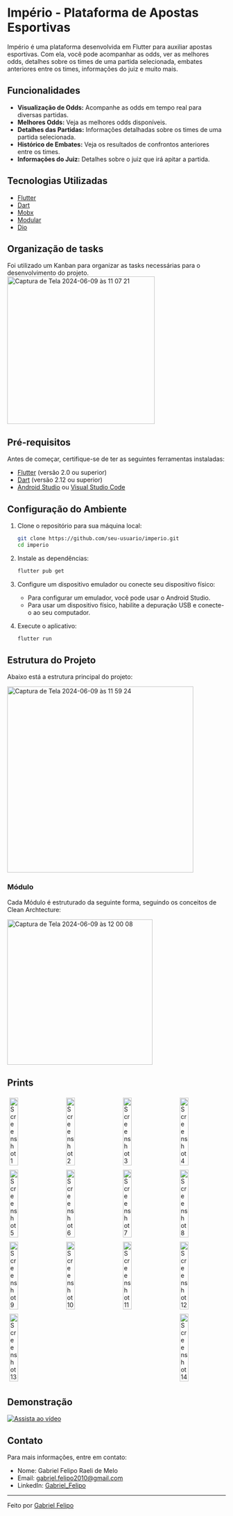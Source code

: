 # Império - Plataforma de Apostas Esportivas

Império é uma plataforma desenvolvida em Flutter para auxiliar apostas esportivas. Com ela, você pode acompanhar as odds, ver as melhores odds, detalhes sobre os times de uma partida selecionada, embates anteriores entre os times, informações do juiz e muito mais.

## Funcionalidades

- **Visualização de Odds:** Acompanhe as odds em tempo real para diversas partidas.
- **Melhores Odds:** Veja as melhores odds disponíveis.
- **Detalhes das Partidas:** Informações detalhadas sobre os times de uma partida selecionada.
- **Histórico de Embates:** Veja os resultados de confrontos anteriores entre os times.
- **Informações do Juiz:** Detalhes sobre o juiz que irá apitar a partida.

## Tecnologias Utilizadas

- [Flutter](https://flutter.dev/)
- [Dart](https://dart.dev/)
- [Mobx](https://pub.dev/packages/mobx)
- [Modular](https://pub.dev/packages/flutter_modular)
- [Dio](https://pub.dev/packages/dio)

## Organização de tasks

Foi utilizado um Kanban para organizar as tasks necessárias para o desenvolvimento do projeto.
<img width="340" alt="Captura de Tela 2024-06-09 às 11 07 21" src="https://github.com/gabrielfelipo/Imperio/assets/54708833/57c83d03-75f9-4f99-8303-17f9a971120f">

## Pré-requisitos

Antes de começar, certifique-se de ter as seguintes ferramentas instaladas:

- [Flutter](https://flutter.dev/docs/get-started/install) (versão 2.0 ou superior)
- [Dart](https://dart.dev/get-dart) (versão 2.12 ou superior)
- [Android Studio](https://developer.android.com/studio) ou [Visual Studio Code](https://code.visualstudio.com/)

## Configuração do Ambiente

1. Clone o repositório para sua máquina local:
    ```sh
    git clone https://github.com/seu-usuario/imperio.git
    cd imperio
    ```

2. Instale as dependências:
    ```sh
    flutter pub get
    ```

3. Configure um dispositivo emulador ou conecte seu dispositivo físico:
    - Para configurar um emulador, você pode usar o Android Studio.
    - Para usar um dispositivo físico, habilite a depuração USB e conecte-o ao seu computador.

4. Execute o aplicativo:
    ```sh
    flutter run
    ```

## Estrutura do Projeto

Abaixo está a estrutura principal do projeto:

<img width="429" alt="Captura de Tela 2024-06-09 às 11 59 24" src="https://github.com/gabrielfelipo/Imperio/assets/54708833/3f757eed-f951-45c8-a200-79eca9db3498">




### Módulo
Cada Módulo é estruturado da seguinte forma, seguindo os conceitos de Clean Archtecture:

<img width="335" alt="Captura de Tela 2024-06-09 às 12 00 08" src="https://github.com/gabrielfelipo/Imperio/assets/54708833/6bc887b0-31cf-4a94-8c78-1e78b32e0f81">


## Prints
<div style="display: flex; flex-wrap: wrap; justify-content: space-between;">
  <img src="https://github.com/gabrielfelipo/Imperio/assets/54708833/bf91142d-db64-429a-bf8f-ce3e45f482b0" alt="Screenshot 1" width="20%" style="margin: 5px;">
  <img src="https://github.com/gabrielfelipo/Imperio/assets/54708833/95d6a003-8ed4-418f-8dae-ef2db6418f53" alt="Screenshot 2" width="20%" style="margin: 5px;">
  <img src="https://github.com/gabrielfelipo/Imperio/assets/54708833/c0976c27-bb53-4268-a6e1-5d302088325b" alt="Screenshot 3" width="20%" style="margin: 5px;">
  <img src="https://github.com/gabrielfelipo/Imperio/assets/54708833/1fd71395-a96a-4ed8-9c4e-a532ba7d0fae" alt="Screenshot 4" width="20%" style="margin: 5px;">
  <img src="https://github.com/gabrielfelipo/Imperio/assets/54708833/be72d8d7-8a71-448d-9b2d-cfc5950c7191" alt="Screenshot 5" width="20%" style="margin: 5px;">
  <img src="https://github.com/gabrielfelipo/Imperio/assets/54708833/b5922b25-f8ba-4da9-8a1d-c74e23fe4710" alt="Screenshot 6" width="20%" style="margin: 5px;">
  <img src="https://github.com/gabrielfelipo/Imperio/assets/54708833/8413e9fc-90e7-4342-b88b-b79060a3bc44" alt="Screenshot 7" width="20%" style="margin: 5px;">
  <img src="https://github.com/gabrielfelipo/Imperio/assets/54708833/0bd4c170-089e-4df7-a16c-3bc7f58fdf6d" alt="Screenshot 8" width="20%" style="margin: 5px;">
  <img src="https://github.com/gabrielfelipo/Imperio/assets/54708833/d4447cb7-1719-4063-a305-e7075e6b0828" alt="Screenshot 9" width="20%" style="margin: 5px;">
  <img src="https://github.com/gabrielfelipo/Imperio/assets/54708833/cd3823ae-ec31-439c-8aa0-b9e5d71804dd" alt="Screenshot 10" width="20%" style="margin: 5px;">
  <img src="https://github.com/gabrielfelipo/Imperio/assets/54708833/ec6b50fc-ab0a-426d-b591-8a5be67c4b2d" alt="Screenshot 11" width="20%" style="margin: 5px;">
  <img src="https://github.com/gabrielfelipo/Imperio/assets/54708833/39774bcb-6ebd-4581-b4b2-4cbe18ea968e" alt="Screenshot 12" width="20%" style="margin: 5px;">
  <img src="https://github.com/gabrielfelipo/Imperio/assets/54708833/071e9b9f-6b57-487d-952a-9dafbc6f7a5d" alt="Screenshot 13" width="20%" style="margin: 5px;">
  <img src="https://github.com/gabrielfelipo/Imperio/assets/54708833/b1095ab3-7da7-4ef7-99cd-1d90c34f823b" alt="Screenshot 14" width="20%" style="margin: 5px;">
</div>

## Demonstração

[![Assista ao vídeo](https://i.ytimg.com/vi/M4bhWAy_qL0/hqdefault.jpg?sqp=-oaymwE9CPYBEIoBSFryq4qpAy8IARUAAAAAGAElAADIQj0AgKJDeAHwAQH4AdwEgAKACooCDAgAEAEYSCBlKDEwDw==&rs=AOn4CLDV1PG_qRHMKKQF5HpW_TrrleeWHw)](https://youtu.be/M4bhWAy_qL0)


## Contato

Para mais informações, entre em contato:

- Nome: Gabriel Felipo Raeli de Melo
- Email: gabriel.felipo2010@gmail.com
- LinkedIn: [Gabriel_Felipo](https://www.linkedin.com/in/gabriel-felipo-raeli-20329a1b1/)

---

Feito por [Gabriel Felipo](https://github.com/gabrielfelipo)
